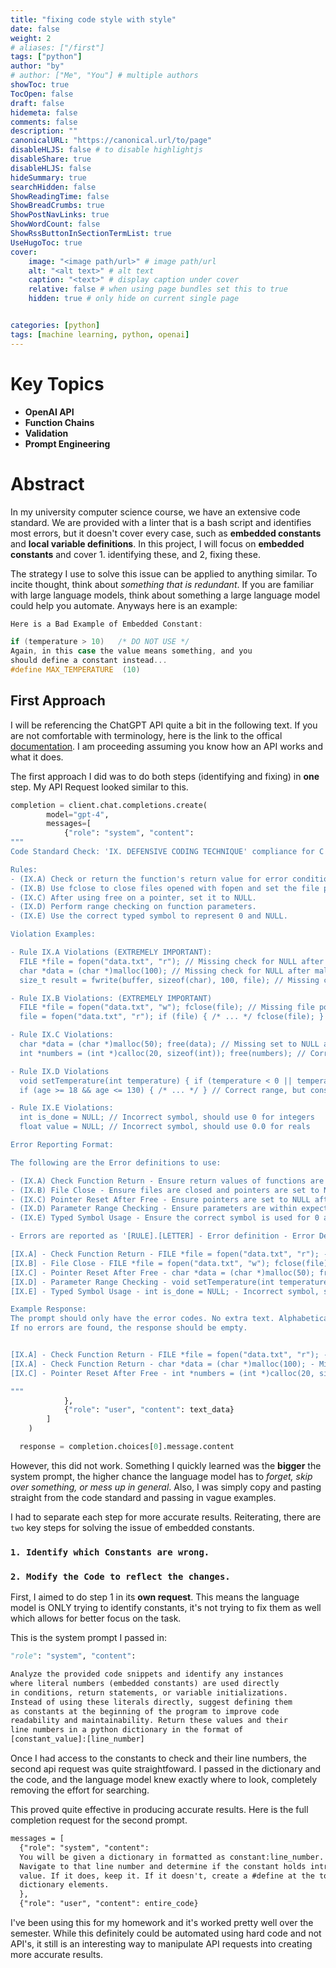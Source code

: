 ```yaml
---
title: "fixing code style with style"
date: false
weight: 2
# aliases: ["/first"]
tags: ["python"]
author: "by"
# author: ["Me", "You"] # multiple authors
showToc: true
TocOpen: false
draft: false
hidemeta: false
comments: false
description: ""
canonicalURL: "https://canonical.url/to/page"
disableHLJS: false # to disable highlightjs
disableShare: true
disableHLJS: false
hideSummary: true
searchHidden: false
ShowReadingTime: false
ShowBreadCrumbs: true
ShowPostNavLinks: true
ShowWordCount: false
ShowRssButtonInSectionTermList: true
UseHugoToc: true
cover:
    image: "<image path/url>" # image path/url
    alt: "<alt text>" # alt text
    caption: "<text>" # display caption under cover
    relative: false # when using page bundles set this to true
    hidden: true # only hide on current single page


categories: [python]
tags: [machine learning, python, openai]
---
```


# Key Topics

- **OpenAI API**
- **Function Chains**
- **Validation**
- **Prompt Engineering**

# Abstract

In my university computer science course, we have an extensive code standard. We are provided with a linter that is a bash script and identifies most errors, but it doesn't cover every case, such as **embedded constants** and **local variable definitions**. In this project, I will focus on **embedded constants** and cover 1. identifying these, and 2, fixing these.

The strategy I use to solve this issue can be applied to anything similar. To incite thought, think about _something that is redundant_. If you are familiar with large language models, think about something a large language model could help you automate. Anyways here is an example:
```c
Here is a Bad Example of Embedded Constant:

if (temperature > 10)   /* DO NOT USE */
Again, in this case the value means something, and you
should define a constant instead...
#define MAX_TEMPERATURE  (10)
```
## First Approach

I will be referencing the ChatGPT API quite a bit in the following text. If you are not comfortable with terminology, here is the link to the offical [documentation](https://platform.openai.com/docs/api-reference). I am proceeding assuming you know how an API works and what it does.

The first approach I did was to do both steps (identifying and fixing) in **one** step. My API Request looked similar to this.

```python
completion = client.chat.completions.create(
        model="gpt-4",
        messages=[
            {"role": "system", "content":
"""
Code Standard Check: 'IX. DEFENSIVE CODING TECHNIQUE' compliance for C code. This tool inspects C code for adherence to defensive programming practices.

Rules:
- (IX.A) Check or return the function's return value for error conditions.
- (IX.B) Use fclose to close files opened with fopen and set the file pointer to NULL afterwards.
- (IX.C) After using free on a pointer, set it to NULL.
- (IX.D) Perform range checking on function parameters.
- (IX.E) Use the correct typed symbol to represent 0 and NULL.

Violation Examples:

- Rule IX.A Violations (EXTREMELY IMPORTANT):
  FILE *file = fopen("data.txt", "r"); // Missing check for NULL after fopen
  char *data = (char *)malloc(100); // Missing check for NULL after malloc
  size_t result = fwrite(buffer, sizeof(char), 100, file); // Missing check on fwrite return value

- Rule IX.B Violations: (EXTREMELY IMPORTANT)
  FILE *file = fopen("data.txt", "w"); fclose(file); // Missing file pointer set to NULL after fclose
  file = fopen("data.txt", "r"); if (file) { /* ... */ fclose(file); } // Correct use, but missing setting pointer to NULL

- Rule IX.C Violations:
  char *data = (char *)malloc(50); free(data); // Missing set to NULL after free
  int *numbers = (int *)calloc(20, sizeof(int)); free(numbers); // Correct free, but missing set to NULL

- Rule IX.D Violations
  void setTemperature(int temperature) { if (temperature < 0 || temperature > 100) { /* ... */ } } // Missing standardized range checking
  if (age >= 18 && age <= 130) { /* ... */ } // Correct range, but consider using constants for readability

- Rule IX.E Violations:
  int is_done = NULL; // Incorrect symbol, should use 0 for integers
  float value = NULL; // Incorrect symbol, should use 0.0 for reals

Error Reporting Format:

The following are the Error definitions to use: 

- (IX.A) Check Function Return - Ensure return values of functions are checked or returned.
- (IX.B) File Close - Ensure files are closed and pointers are set to NULL.
- (IX.C) Pointer Reset After Free - Ensure pointers are set to NULL after free.
- (IX.D) Parameter Range Checking - Ensure parameters are within expected range.
- (IX.E) Typed Symbol Usage - Ensure the correct symbol is used for 0 and NULL.

- Errors are reported as '[RULE].[LETTER] - Error definition - Error Description, followed by a new line.

[IX.A] - Check Function Return - FILE *file = fopen("data.txt", "r"); - Missing check for NULL after fopen.
[IX.B] - File Close - FILE *file = fopen("data.txt", "w"); fclose(file); - Missing file pointer set to NULL after fclose.
[IX.C] - Pointer Reset After Free - char *data = (char *)malloc(50); free(data); - Missing set to NULL after free.
[IX.D] - Parameter Range Checking - void setTemperature(int temperature) { if (temperature < 0 || temperature > 100) { /* ... */ } } - Missing standardized range checking.
[IX.E] - Typed Symbol Usage - int is_done = NULL; - Incorrect symbol, should use 0 for integers.

Example Response:
The prompt should only have the error codes. No extra text. Alphabetical order.
If no errors are found, the response should be empty.


[IX.A] - Check Function Return - FILE *file = fopen("data.txt", "r"); - Missing check for NULL after fopen.
[IX.A] - Check Function Return - char *data = (char *)malloc(100); - Missing check for NULL after malloc.
[IX.C] - Pointer Reset After Free - int *numbers = (int *)calloc(20, sizeof(int)); free(numbers); - Correct free, but missing set to NULL.

"""
            },
            {"role": "user", "content": text_data}
        ]
    )

  response = completion.choices[0].message.content
```

However, this did not work. Something I quickly learned was the **bigger** the system prompt, the higher chance the language model has to _forget, skip over something, or mess up in general_. Also, I was simply copy and pasting straight from the code standard and passing in vague examples.

I had to separate each step for more accurate results. Reiterating, there are `two` key steps for solving the issue of embedded constants.

### `1. Identify which Constants are wrong.`
### `2. Modify the Code to reflect the changes.`

First, I aimed to do step 1 in its **own request**. This means the language model is ONLY trying to identify constants, it's not trying to fix them as well which allows for better focus on the task.

This is the system prompt I passed in:
```python
"role": "system", "content":
```

```txt
Analyze the provided code snippets and identify any instances
where literal numbers (embedded constants) are used directly
in conditions, return statements, or variable initializations.
Instead of using these literals directly, suggest defining them
as constants at the beginning of the program to improve code
readability and maintainability. Return these values and their
line numbers in a python dictionary in the format of
[constant_value]:[line_number]
```

Once I had access to the constants to check and their line numbers, the second api request was quite straightfoward. I passed in the dictionary and the code, and the language model knew exactly where to look, completely removing the effort for searching.

This proved quite effective in producing accurate results. Here is the full completion request for the second prompt. 

```txt
messages = [
  {"role": "system", "content":
  You will be given a dictionary in formatted as constant:line_number.
  Navigate to that line number and determine if the constant holds intrinsic
  value. If it does, keep it. If it doesn't, create a #define at the top of the code and replace the constant with it's new constant. Be sure to go through all
  dictionary elements.
  },
  {"role": "user", "content": entire_code}
```

I've been using this for my homework and it's worked pretty well over the semester. While this definitely could be automated using hard code and not API's, it still is an interesting way to manipulate API requests into creating more accurate results.